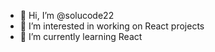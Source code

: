- 👋 Hi, I’m @solucode22
- 👀 I’m interested in working on React projects
- 🌱 I’m currently learning React

<!---
solucode22/solucode22 is a ✨ special ✨ repository because its `README.md` (this file) appears on your GitHub profile.
You can click the Preview link to take a look at your changes.
--->
